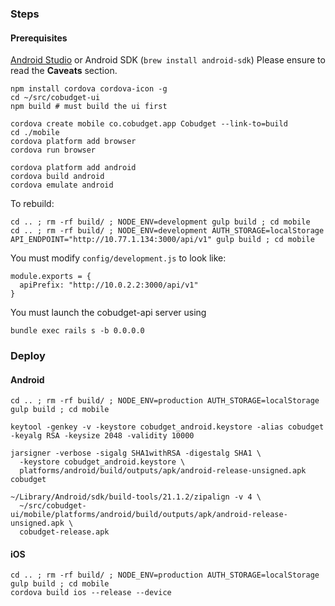 ### Steps

#### Prerequisites
[Android Studio](https://developer.android.com/tools/studio/index.html) or Android SDK (``brew install android-sdk``) Please ensure to read the **Caveats** section.

    

    npm install cordova cordova-icon -g
    cd ~/src/cobudget-ui
    npm build # must build the ui first
    
    cordova create mobile co.cobudget.app Cobudget --link-to=build
    cd ./mobile
    cordova platform add browser
    cordova run browser
    
    cordova platform add android
    cordova build android
    cordova emulate android

To rebuild:

    cd .. ; rm -rf build/ ; NODE_ENV=development gulp build ; cd mobile
    cd .. ; rm -rf build/ ; NODE_ENV=development AUTH_STORAGE=localStorage API_ENDPOINT="http://10.77.1.134:3000/api/v1" gulp build ; cd mobile

You must modify ``config/development.js`` to look like:

    module.exports = {
      apiPrefix: "http://10.0.2.2:3000/api/v1"
    }

You must launch the cobudget-api server using     

    bundle exec rails s -b 0.0.0.0

### Deploy

#### Android
    cd .. ; rm -rf build/ ; NODE_ENV=production AUTH_STORAGE=localStorage gulp build ; cd mobile

    keytool -genkey -v -keystore cobudget_android.keystore -alias cobudget -keyalg RSA -keysize 2048 -validity 10000

    jarsigner -verbose -sigalg SHA1withRSA -digestalg SHA1 \
      -keystore cobudget_android.keystore \
      platforms/android/build/outputs/apk/android-release-unsigned.apk cobudget

    ~/Library/Android/sdk/build-tools/21.1.2/zipalign -v 4 \
      ~/src/cobudget-ui/mobile/platforms/android/build/outputs/apk/android-release-unsigned.apk \
      cobudget-release.apk

#### iOS
    cd .. ; rm -rf build/ ; NODE_ENV=production AUTH_STORAGE=localStorage gulp build ; cd mobile
    cordova build ios --release --device

